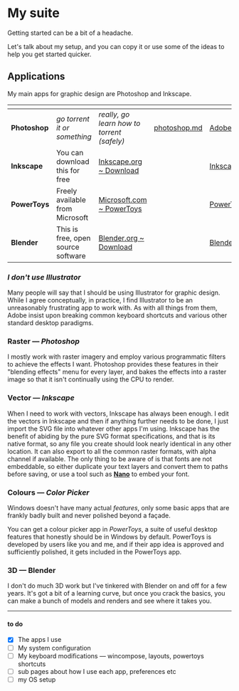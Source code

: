 # My suite

Getting started can be a bit of a headache.&#x20;

Let's talk about my setup, and you can copy it or use some of the ideas to help you get started quicker.



## Applications

My main apps for graphic design are Photoshop and Inkscape.

<table data-card-size="large" data-view="cards"><thead><tr><th></th><th></th><th></th><th data-hidden data-card-target data-type="content-ref"></th><th data-hidden data-card-cover data-type="files"></th></tr></thead><tbody><tr><td><strong>Photoshop</strong></td><td><em>go torrent it or something</em></td><td><em>really, go learn how to torrent (safely)</em></td><td><a href="photoshop.md">photoshop.md</a></td><td><a href="../../.gitbook/assets/Adobe_Photoshop_CC_icon.svg">Adobe_Photoshop_CC_icon.svg</a></td></tr><tr><td><strong>Inkscape</strong></td><td>You can download this for free</td><td><a href="https://inkscape.org/release/">Inkscape.org ~ Download</a> </td><td></td><td><a href="../../.gitbook/assets/Inkscape_Logo.svg">Inkscape_Logo.svg</a></td></tr><tr><td><strong>PowerToys</strong></td><td>Freely available from Microsoft</td><td><a href="https://learn.microsoft.com/en-us/windows/powertoys/install">Microsoft.com ~ PowerToys</a> </td><td></td><td><a href="../../.gitbook/assets/PowerToys_UWP_Assets.svg">PowerToys_UWP_Assets.svg</a></td></tr><tr><td><strong>Blender</strong></td><td>This is free, open source software</td><td><a href="https://www.blender.org/download/">Blender.org ~ Download</a> </td><td></td><td><a href="../../.gitbook/assets/Blender_logo_no_text.svg">Blender_logo_no_text.svg</a></td></tr></tbody></table>

### _I don't use Illustrator_

Many people will say that I should be using Illustrator for graphic design. While I agree conceptually, in practice, I find Illustrator to be an unreasonably frustrating app to work with. As with all things from them, Adobe insist upon breaking common keyboard shortcuts and various other standard desktop paradigms.

### Raster — _Photoshop_

I mostly work with raster imagery and employ various programmatic filters to achieve the effects I want. Photoshop provides these features in their "blending effects" menu for every layer, and bakes the effects into a raster image so that it isn't continually using the CPU to render.

### Vector — _Inkscape_

When I need to work with vectors, Inkscape has always been enough. I edit the vectors in Inkscape and then if anything further needs to be done, I just import the SVG file into whatever other apps I'm using. Inkscape has the benefit of abiding by the pure SVG format specifications, and that is its native format, so any file you create should look nearly identical in any other location. It can also export to all the common raster formats, with alpha channel if available. The only thing to be aware of is that fonts are not embeddable, so either duplicate your text layers and convert them to paths before saving, or use a tool such as [**Nano**](https://vecta.io/nano) to embed your font.

### Colours — _Color Picker_

Windows doesn't have many actual _features_, only some basic apps that are frankly badly built and never polished beyond a façade.

You can get a colour picker app in _PowerToys_, a suite of useful desktop features that honestly should be in Windows by default. PowerToys is developed by users like you and me, and if their app idea is approved and sufficiently polished, it gets included in the PowerToys app.

### 3D — Blender

I don't do much 3D work but I've tinkered with Blender on and off for a few years. It's got a bit of a learning curve, but once you crack the basics, you can make a bunch of models and renders and see where it takes you.



***

#### to do

* [x] The apps I use
* [ ] My system configuration
* [ ] My keyboard modifications — wincompose, layouts, powertoys shortcuts
* [ ] sub pages about how I use each app, preferences etc
* [ ] my OS setup&#x20;
